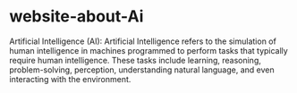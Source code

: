 # website-about-Ai
Artificial Intelligence (AI): Artificial Intelligence refers to the simulation of human intelligence in machines programmed to perform tasks that typically require human intelligence. These tasks include learning, reasoning, problem-solving, perception, understanding natural language, and even interacting with the environment.
